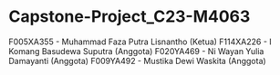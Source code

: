 # Capstone-Project_C23-M4063

F005XA355 - Muhammad Faza Putra Lisnantho (Ketua)
F114XA226 - I Komang Basudewa Suputra (Anggota)
F020YA469 - Ni Wayan Yulia Damayanti (Anggota)
F009YA492 - Mustika Dewi Waskita (Anggota)
